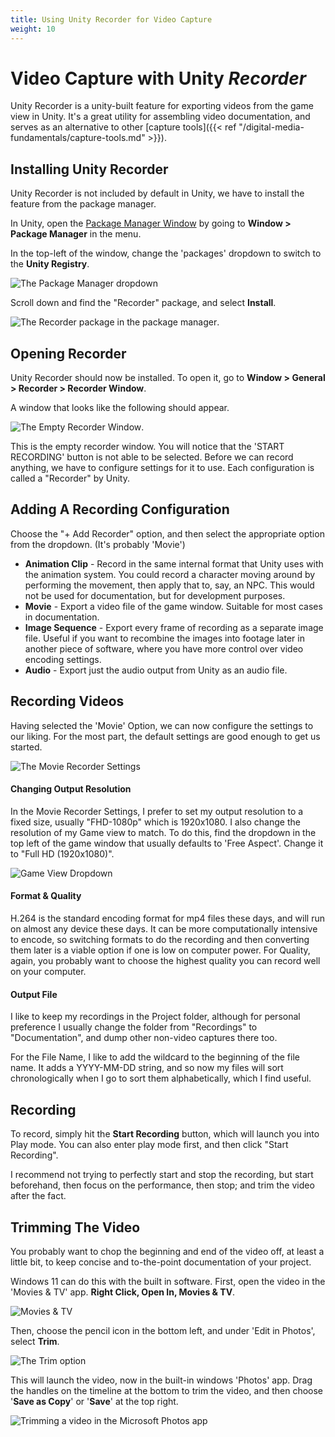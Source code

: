 ```yaml
---
title: Using Unity Recorder for Video Capture
weight: 10
---
```

# Video Capture with Unity *Recorder* 

Unity Recorder is a unity-built feature for exporting videos from the game view in Unity. It's a great utility for assembling video documentation, and serves as an alternative to other [capture tools]({{< ref "/digital-media-fundamentals/capture-tools.md" >}}).

## Installing Unity Recorder

Unity Recorder is not included by default in Unity, we have to install the feature from the package manager.

In Unity, open the [Package Manager Window](https://docs.unity3d.com/Manual/upm-ui.html) by going to **Window > Package Manager** in the menu.

In the top-left of the window, change the 'packages' dropdown to switch to the **Unity Registry**. 

![The Package Manager dropdown](/images/unity/setup/recorder/packages-dropdown.png)

Scroll down and find the "Recorder" package, and select **Install**.

![The Recorder package in the package manager](/images/unity/setup/recorder/recorder-manager.png).

## Opening Recorder

Unity Recorder should now be installed. To open it, go to **Window > General > Recorder > Recorder Window**.

A window that looks like the following should appear.

![The Empty Recorder Window](/images/unity/setup/recorder/recorder-window-empty.png).

This is the empty recorder window. You will notice that the 'START RECORDING' button is not able to be selected. Before we can record anything, we have to configure settings for it to use. Each configuration is called a "Recorder" by Unity. 

## Adding A Recording Configuration

Choose the "+ Add Recorder" option, and then select the appropriate option from the dropdown. (It's probably 'Movie')

- **Animation Clip** - Record in the same internal format that Unity uses with the animation system. You could record a character moving around by performing the movement, then apply that to, say, an NPC. This would not be used for documentation, but for development purposes.
- **Movie** - Export a video file of the game window. Suitable for most cases in documentation.
- **Image Sequence** - Export every frame of recording as a separate image file. Useful if you want to recombine the images into footage later in another piece of software, where you have more control over video encoding settings. 
- **Audio** - Export just the audio output from Unity as an audio file.

## Recording Videos

Having selected the 'Movie' Option, we can now configure the settings to our liking. For the most part, the default settings are good enough to get us started.

![The Movie Recorder Settings](/images/unity/setup/recorder/recorder-window-movie.png)

#### Changing Output Resolution

In the Movie Recorder Settings, I prefer to set my output resolution to a fixed size, usually "FHD-1080p" which is 1920x1080. I also change the resolution of my Game view to match. To do this, find the dropdown in the top left of the game window that usually defaults to 'Free Aspect'. Change it to "Full HD (1920x1080)".

![Game View Dropdown](/images/unity/setup/recorder/game-view-dropdown.jpg)

#### Format & Quality

H.264 is the standard encoding format for mp4 files these days, and will run on almost any device these days. It can be more computationally intensive to encode, so switching formats to do the recording and then converting them later is a viable option if one is low on computer power. For Quality, again, you probably want to choose the highest quality you can record well on your computer.

#### Output File

I like to keep my recordings in the Project folder, although for personal preference I usually change the folder from "Recordings" to "Documentation", and dump other non-video captures there too.

For the File Name, I like to add the <Date> wildcard to the beginning of the file name. It adds a YYYY-MM-DD string, and so now my files will sort chronologically when I go to sort them alphabetically, which I find useful. 

## Recording

To record, simply hit the **Start Recording** button, which will launch you into Play mode. You can also enter play mode first, and then click "Start Recording".

I recommend not trying to perfectly start and stop the recording, but start beforehand, then focus on the performance, then stop; and trim the video after the fact.

## Trimming The Video

You probably want to chop the beginning and end of the video off, at least a little bit, to keep concise and to-the-point documentation of your project.

Windows 11 can do this with the built in software. First, open the video in the 'Movies & TV' app. **Right Click, Open In, Movies & TV**.

![Movies & TV](/images/unity/setup/recorder/movies-and-tv.png)

Then, choose the pencil icon in the bottom left, and under 'Edit in Photos', select **Trim**.

![The Trim option](/images/unity/setup/recorder/trim.png)

This will launch the video, now in the built-in windows 'Photos' app. Drag the handles on the timeline at the bottom to trim the video, and then choose '**Save as Copy**' or '**Save**' at the top right.

![Trimming a video in the Microsoft Photos app](/images/unity/setup/recorder/trim2.png)
